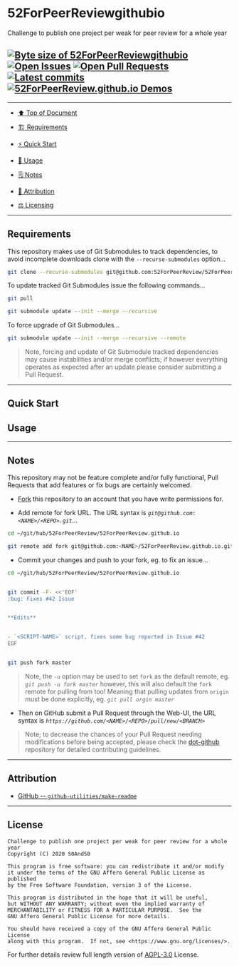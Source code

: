 # 52ForPeerReviewgithubio
[heading__top]:
  #52forpeerreviewgithubio
  "&#x2B06; Challenge to publish one project per weak for peer review for a whole year"


Challenge to publish one project per weak for peer review for a whole year


## [![Byte size of 52ForPeerReviewgithubio][badge__master__52forpeerreview.github.io__source_code]][52forpeerreview.github.io__master__source_code] [![Open Issues][badge__issues__52forpeerreview.github.io]][issues__52forpeerreview.github.io] [![Open Pull Requests][badge__pull_requests__52forpeerreview.github.io]][pull_requests__52forpeerreview.github.io] [![Latest commits][badge__commits__52forpeerreview.github.io__master]][commits__52forpeerreview.github.io__master] [![52ForPeerReview.github.io Demos][badge__gh_pages__52forpeerreview.github.io]][gh_pages__52forpeerreview.github.io]



------


- [:arrow_up: Top of Document][heading__top]

- [:building_construction: Requirements][heading__requirements]

- [:zap: Quick Start][heading__quick_start]

- [&#x1F9F0; Usage][heading__usage]

- [&#x1F5D2; Notes][heading__notes]

- [:card_index: Attribution][heading__attribution]

- [:balance_scale: Licensing][heading__license]


------



## Requirements
[heading__requirements]:
  #requirements
  "&#x1F3D7; Prerequisites and/or dependencies that this project needs to function properly"


This repository makes use of Git Submodules to track dependencies, to avoid incomplete downloads clone with the `--recurse-submodules` option...


```Bash
git clone --recurse-submodules git@github.com:52ForPeerReview/52ForPeerReview.github.io.git
```


To update tracked Git Submodules issue the following commands...


```Bash
git pull

git submodule update --init --merge --recursive
```


To force upgrade of Git Submodules...


```Bash
git submodule update --init --merge --recursive --remote
```


> Note, forcing and update of Git Submodule tracked dependencies may cause instabilities and/or merge conflicts; if however everything operates as expected after an update please consider submitting a Pull Request.


___


## Quick Start
[heading__quick_start]:
  #quick-start
  "&#9889; Perhaps as easy as one, 2.0,..."




## Usage
[heading__usage]:
  #usage
  "&#x1F9F0;"



___


## Notes
[heading__notes]:
  #notes
  "&#x1F5D2; Additional things to keep in mind when developing"


This repository may not be feature complete and/or fully functional, Pull Requests that add features or fix bugs are certainly welcomed.


- [Fork][52forpeerreview.github.io__fork_it] this repository to an account that you have write permissions for.

- Add remote for fork URL. The URL syntax is _`git@github.com:<NAME>/<REPO>.git`_...


```Bash
cd ~/git/hub/52ForPeerReview/52ForPeerReview.github.io

git remote add fork git@github.com:<NAME>/52ForPeerReview.github.io.git
```


- Commit your changes and push to your fork, eg. to fix an issue...


```Bash
cd ~/git/hub/52ForPeerReview/52ForPeerReview.github.io


git commit -F- <<'EOF'
:bug: Fixes #42 Issue


**Edits**


- `<SCRIPT-NAME>` script, fixes some bug reported in Issue #42
EOF


git push fork master
```


> Note, the `-u` option may be used to set `fork` as the default remote, eg. _`git push -u fork master`_ however, this will also default the `fork` remote for pulling from too! Meaning that pulling updates from `origin` must be done explicitly, eg. _`git pull orgin master`_


- Then on GitHub submit a Pull Request through the Web-UI, the URL syntax is _`https://github.com/<NAME>/<REPO>/pull/new/<BRANCH>`_


> Note; to decrease the chances of your Pull Request needing modifications before being accepted, please check the [dot-github](https://github.com/52ForPeerReview/.github) repository for detailed contributing guidelines.


___


## Attribution
[heading__attribution]:
  #attribution
  "&#x1F4C7; Resources that where helpful in building this project so far."


- [GitHub -- `github-utilities/make-readme`](https://github.com/github-utilities/make-readme)


___


## License
[heading__license]:
  #license
  "&#x2696; Legal side of Open Source"


```
Challenge to publish one project per weak for peer review for a whole year
Copyright (C) 2020 S0AndS0

This program is free software: you can redistribute it and/or modify
it under the terms of the GNU Affero General Public License as published
by the Free Software Foundation, version 3 of the License.

This program is distributed in the hope that it will be useful,
but WITHOUT ANY WARRANTY; without even the implied warranty of
MERCHANTABILITY or FITNESS FOR A PARTICULAR PURPOSE.  See the
GNU Affero General Public License for more details.

You should have received a copy of the GNU Affero General Public License
along with this program.  If not, see <https://www.gnu.org/licenses/>.
```


For further details review full length version of [AGPL-3.0][branch__current__license] License.



[branch__current__license]:
  /LICENSE
  "&#x2696; Full length version of AGPL-3.0 License"


[badge__commits__52forpeerreview.github.io__master]:
  https://img.shields.io/github/last-commit/52ForPeerReview/52ForPeerReview.github.io/master.svg

[commits__52forpeerreview.github.io__master]:
  https://github.com/52ForPeerReview/52ForPeerReview.github.io/commits/master
  "&#x1F4DD; History of changes on this branch"


[52forpeerreview.github.io__community]:
  https://github.com/52ForPeerReview/52ForPeerReview.github.io/community
  "&#x1F331; Dedicated to functioning code"

[52forpeerreview.github.io__gh_pages]:
  https://github.com/52ForPeerReview/52ForPeerReview.github.io/tree/
  "Source code examples hosted thanks to GitHub Pages!"

[badge__gh_pages__52forpeerreview.github.io]:
  https://img.shields.io/website/https/52ForPeerReview.github.io/52ForPeerReview.github.io/index.html.svg?down_color=darkorange&down_message=Offline&label=Demo&logo=Demo%20Site&up_color=success&up_message=Online

[gh_pages__52forpeerreview.github.io]:
  https://52ForPeerReview.github.io/52ForPeerReview.github.io/index.html
  "&#x1F52C; Check the example collection tests"

[issues__52forpeerreview.github.io]:
  https://github.com/52ForPeerReview/52ForPeerReview.github.io/issues
  "&#x2622; Search for and _bump_ existing issues or open new issues for project maintainer to address."

[52forpeerreview.github.io__fork_it]:
  https://github.com/52ForPeerReview/52ForPeerReview.github.io/
  "&#x1F531; Fork it!"

[pull_requests__52forpeerreview.github.io]:
  https://github.com/52ForPeerReview/52ForPeerReview.github.io/pulls
  "&#x1F3D7; Pull Request friendly, though please check the Community guidelines"

[52forpeerreview.github.io__master__source_code]:
  https://github.com/52ForPeerReview/52ForPeerReview.github.io/
  "&#x2328; Project source!"

[badge__issues__52forpeerreview.github.io]:
  https://img.shields.io/github/issues/52ForPeerReview/52ForPeerReview.github.io.svg

[badge__pull_requests__52forpeerreview.github.io]:
  https://img.shields.io/github/issues-pr/52ForPeerReview/52ForPeerReview.github.io.svg

[badge__master__52forpeerreview.github.io__source_code]:
  https://img.shields.io/github/repo-size/52ForPeerReview/52ForPeerReview.github.io

[jekyllrb__home]:
  https://jekyllrb.com/
  "Home page for Jekyll documentation"

[jekyll_admin__source]:
  https://github.com/S0AndS0/Jekyll_Admin
  "Scripts for setting-up local/private Jekyll build environment"
